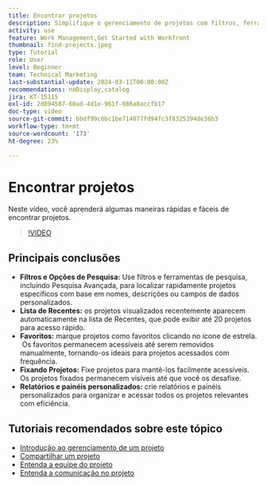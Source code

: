 ```yaml
---
title: Encontrar projetos
description: Simplifique o gerenciamento de projetos com filtros, ferramentas de pesquisa, listas de recentes, favoritos, projetos fixados e relatórios ou painéis personalizados para obter acesso rápido e organizado aos projetos.
activity: use
feature: Work Management,Get Started with Workfront
thumbnail: find-projects.jpeg
type: Tutorial
role: User
level: Beginner
team: Technical Marketing
last-substantial-update: 2024-03-11T00:00:00Z
recommendations: noDisplay,catalog
jira: KT-15115
exl-id: 2d894587-60ad-4d1e-961f-886a8accfb17
doc-type: video
source-git-commit: bbdf99c6bc1be714077fd94fc3f8325394de36b3
workflow-type: tm+mt
source-wordcount: '173'
ht-degree: 23%

---
```


# Encontrar projetos

Neste vídeo, você aprenderá algumas maneiras rápidas e fáceis de encontrar projetos.

>[!VIDEO](https://video.tv.adobe.com/v/3427788/?quality=12&learn=on&enablevpops=1)

## Principais conclusões

* **Filtros e Opções de Pesquisa:** Use filtros e ferramentas de pesquisa, incluindo Pesquisa Avançada, para localizar rapidamente projetos específicos com base em nomes, descrições ou campos de dados personalizados. &#x200B;
* **Lista de Recentes:** os projetos visualizados recentemente aparecem automaticamente na lista de Recentes, que pode exibir até 20 projetos para acesso rápido. &#x200B;
* **Favoritos:** marque projetos como favoritos clicando no ícone de estrela. &#x200B; Os favoritos permanecem acessíveis até serem removidos manualmente, tornando-os ideais para projetos acessados com frequência. &#x200B;
* **Fixando Projetos:** Fixe projetos para mantê-los facilmente acessíveis. &#x200B; Os projetos fixados permanecem visíveis até que você os desafixe.
* **Relatórios e painéis personalizados:** crie relatórios e painéis personalizados para organizar e acessar todos os projetos relevantes com eficiência. &#x200B;


## Tutoriais recomendados sobre este tópico

* [Introdução ao gerenciamento de um projeto](/help/manage-work/projects/getting-started-manage-a-project.md)
* [Compartilhar um projeto](/help/manage-work/projects/share-a-project.md)
* [Entenda a equipe do projeto](/help/manage-work/projects/understand-the-project-team.md)
* [Entenda a comunicação no projeto](/help/manage-work/projects/understand-project-communication.md)
